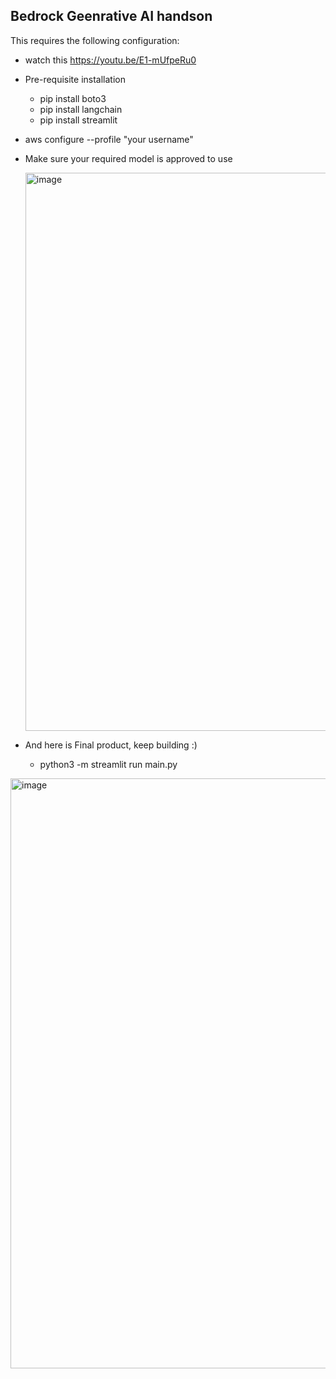 ## Bedrock Geenrative AI handson

This requires the following configuration:

- watch this https://youtu.be/E1-mUfpeRu0
- Pre-requisite installation
   - pip install boto3
   - pip install langchain
   - pip install streamlit
- aws configure --profile "your username"
- Make sure your required model is approved to use

  <img width="893" alt="image" src="https://github.com/ragerumal/Bedrock-Chatbot/assets/126337647/bdcf4612-f1ab-475f-a5d2-555cba56b636">

- And here is Final product, keep building :)
    - python3 -m streamlit run main.py
<img width="944" alt="image" src="https://github.com/ragerumal/Bedrock-Chatbot/assets/126337647/574d7767-c3a7-404a-ba64-4d1b95b93dc1">
